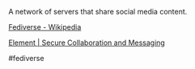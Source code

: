 A network of servers that share social media content.

[Fediverse - Wikipedia](https://en.wikipedia.org/wiki/Fediverse)

[Element | Secure Collaboration and Messaging](https://element.io/)

#fediverse